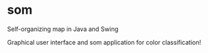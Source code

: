 # som
Self-organizing map in Java and Swing

Graphical user interface and som application for color classification!
